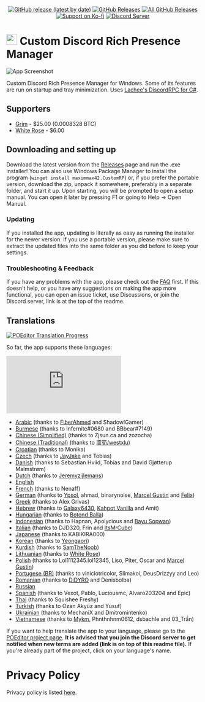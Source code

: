 <p align=center>
  <a href="https://github.com/maximmax42/Discord-CustomRP/releases/latest"><img alt="GitHub release (latest by date)" src="https://img.shields.io/github/v/tag/maximmax42/Discord-CustomRP?color=19e2e2&label=latest&logo=github"></a>
  <a href="https://github.com/maximmax42/Discord-CustomRP/releases/latest"><img alt="GitHub Releases" src="https://img.shields.io/github/downloads/maximmax42/Discord-CustomRP/latest/total?color=19e2e2&label=downloads&logo=github"></a>
  <a href="https://github.com/maximmax42/Discord-CustomRP/releases"><img alt="All GitHub Releases" src="https://img.shields.io/github/downloads/maximmax42/Discord-CustomRP/total?color=19e2e2&label=total%20downloads&logo=github"></a>
  <br>
  <a href="https://ko-fi.com/maximmax42"><img alt="Support on Ko-fi" src="https://img.shields.io/badge/support%20on-ko--fi-19e2e2?logo=ko-fi"></a>
  <a href="https://www.customrp.xyz/discordserver"><img alt="Discord Server" src="https://img.shields.io/discord/928333025652121630?color=19e2e2&label=server&logo=discord&logoColor=white"></a>
</p>

# <img src=https://www.customrp.xyz/assets/logo.png style="height:1em;"/> Custom Discord Rich Presence Manager
![App Screenshot](https://www.customrp.xyz/assets/screenshot.png)

Custom Discord Rich Presence Manager for Windows. Some of its features are run on startup and tray minimization. Uses [Lachee's DiscordRPC for C#](https://github.com/Lachee/discord-rpc-csharp).

## Supporters

* [Grim](https://www.savethekiwi.nz/) - $25.00 (0.0008328 BTC)
* [White Rose](https://www.twitch.tv/psychonaut303) - $6.00

## Downloading and setting up
Download the latest version from the [Releases](https://github.com/maximmax42/Discord-CustomRP/releases) page and run the .exe installer! You can also use Windows Package Manager to install the program (`winget install maximmax42.CustomRP`) or, if you prefer the portable version, download the zip, unpack it somewhere, preferably in a separate folder, and start it up. Upon starting, you will be prompted to open a setup manual. You can open it later by pressing F1 or going to Help -> Open Manual.
### Updating
If you installed the app, updating is literally as easy as running the installer for the newer version. If you use a portable version, please make sure to extract the updated files into the same folder as you did before to keep your settings.
### Troubleshooting & Feedback
If you have any problems with the app, please check out the [FAQ](https://github.com/maximmax42/Discord-CustomRP/wiki/FAQ) first. If this doesn't help, or you have any  suggestions on making the app more functional, you can open an issue ticket, use Discussions, or join the Discord server, link is at the top of the readme.

## Translations

<a href="https://poeditor.com/join/project?hash=2jq0i7ANr1"><img alt="POEditor Translation Progress" src="https://img.shields.io/endpoint?url=https%3A%2F%2Fwww.customrp.xyz%2Fpoeditor%2Fall.json"></a>

So far, the app supports these languages:

![Language progress hystogram](https://www.customrp.xyz/poeditor/progress.php)

* [Arabic](https://poeditor.com/projects/po_edit?id_language=233&per_page=100&id=409229) (thanks to [FiberAhmed](https://github.com/FiberAhmed) and ShadowlGamer)
* [Burmese](https://poeditor.com/projects/po_edit?id_language=25&per_page=100&id=409229) (thanks to Infernite#0680 and BBbear#7149)
* [Chinese (Simplified)](https://poeditor.com/projects/po_edit?id_language=274&per_page=100&id=409229) (thanks to Zjsun.ca and zozocha)
* [Chinese (Traditional)](https://poeditor.com/projects/po_edit?id_language=275&per_page=100&id=409229) (thanks to [蘆筍/westxlu](https://linktr.ee/westxlu))
* [Croatian](https://poeditor.com/projects/po_edit?id_language=37&per_page=100&id=409229) (thanks to Monika)
* [Czech](https://poeditor.com/projects/po_edit?id_language=38&per_page=100&id=409229) (thanks to [JayJake](https://jayk.live/) and Tobias)
* [Danish](https://poeditor.com/projects/po_edit?id_language=39&per_page=100&id=409229) (thanks to Sebastian Hviid, Tobias and David Gjøtterup Malmstrøm)
* [Dutch](https://poeditor.com/projects/po_edit?id_language=41&per_page=100&id=409229) (thanks to [Jeremyzijlemans](https://sionhub.co.uk/))
* [English](https://poeditor.com/projects/po_edit?id_language=43&per_page=100&id=409229)
* [French](https://poeditor.com/projects/po_edit?id_language=50&per_page=100&id=409229) (thanks to Nenaff)
* [German](https://poeditor.com/projects/po_edit?id_language=55&per_page=100&id=409229) (thanks to [Ypsol](https://www.youtube.com/channel/UCxGqMDnXnEyVt4yugLeBpgA), ahmad, binarynoise, [Marcel Gustin](https://marcelgustin.de) and [Felix](https://github.com/fbrettnich))
* [Greek](https://poeditor.com/projects/po_edit?id_language=56&per_page=100&id=409229) (thanks to Alex Grivas)
* [Hebrew](https://poeditor.com/projects/po_edit?id_language=61&per_page=100&id=409229) (thanks to [Galaxy6430](https://www.youtube.com/channel/UC_cnrLEXfwsZoQxEsM95HXg), [Kahpot Vanilla](https://linktr.ee/KahpotVanilla) and Amit)
* [Hungarian](https://poeditor.com/projects/po_edit?id_language=65&per_page=100&id=409229) (thanks to [Botond Balla](https://github.com/BallaBotond))
* [Indonesian](https://poeditor.com/projects/po_edit?id_language=69&per_page=100&id=409229) (thanks to Hapnan, Apolycious and [Bayu Sopwan](https://bayusopwan.github.io))
* [Italian](https://poeditor.com/projects/po_edit?id_language=75&per_page=100&id=409229) (thanks to DJD320, Frin and [ItsMrCube](https://mrcube.live/))
* [Japanese](https://poeditor.com/projects/po_edit?id_language=76&per_page=100&id=409229) (thanks to KABIKIRA000)
* [Korean](https://poeditor.com/projects/po_edit?id_language=88&per_page=100&id=409229) (thanks to [Yeongaori](https://github.com/yeongaori))
* [Kurdish](https://poeditor.com/projects/po_edit?id_language=90&per_page=100&id=409229) (thanks to [SamTheNoob](https://linktr.ee/stn69))
* [Lithuanian](https://poeditor.com/projects/po_edit?id_language=96&per_page=100&id=409229) (thanks to [White Rose](https://www.twitch.tv/psychonaut303))
* [Polish](https://poeditor.com/projects/po_edit?id_language=127&per_page=100&id=409229) (thanks to Lol1112345.lol12345, Liso, Piter, Oscar and [Marcel Gustin](https://marcelgustin.de))
* [Portugese (BR)](https://poeditor.com/projects/po_edit?id_language=190&per_page=100&id=409229) (thanks to viniciotricolor, Slimakoi, DeusDrizzyy and Leo)
* [Romanian](https://poeditor.com/projects/po_edit?id_language=131&per_page=100&id=409229) (thanks to [DiDYRO](https://www.youtube.com/channel/UCjij9nYlEyPl5aVYnJkvx2w) and Denisbolba)
* [Russian](https://poeditor.com/projects/po_edit?id_language=134&per_page=100&id=409229)
* [Spanish](https://poeditor.com/projects/po_edit?id_language=152&per_page=100&id=409229) (thanks to Vexot, Pablo, Luciousmc, Alvaro203204 and Epic)
* [Thai](https://poeditor.com/projects/po_edit?id_language=163&per_page=100&id=409229) (thanks to Squishee Freshy)
* [Turkish](https://poeditor.com/projects/po_edit?id_language=169&per_page=100&id=409229) (thanks to Ozan Akyüz and Yusuf)
* [Ukrainian](https://poeditor.com/projects/po_edit?id_language=173&per_page=100&id=409229) (thanks to MechaniX and Dmitromintenko)
* [Vietnamese](https://poeditor.com/projects/po_edit?id_language=177&per_page=100&id=409229) (thanks to [Mykm](https://github.com/yumiruuwu), Phnthnhnm0612, dsbachle and 03_Trần)

If you want to help translate the app to your language, please go to the [POEditor project page](https://poeditor.com/join/project?hash=2jq0i7ANr1). **It is advised that you join the Discord server to get notified when new terms are added (link is on top of this readme file).** If you're already part of the project, click on  your language's name.

# Privacy Policy
Privacy policy is listed [here](https://github.com/maximmax42/Discord-CustomRP/blob/master/PRIVACY.md).

